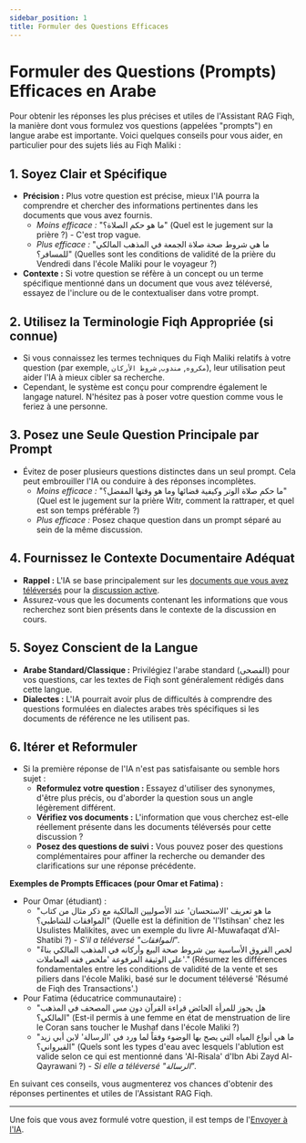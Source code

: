 ```yaml
---
sidebar_position: 1
title: Formuler des Questions Efficaces
---
```


# Formuler des Questions (Prompts) Efficaces en Arabe

Pour obtenir les réponses les plus précises et utiles de l'Assistant RAG Fiqh, la manière dont vous formulez vos questions (appelées "prompts") en langue arabe est importante. Voici quelques conseils pour vous aider, en particulier pour des sujets liés au Fiqh Maliki :

## 1. Soyez Clair et Spécifique

* **Précision :** Plus votre question est précise, mieux l'IA pourra la comprendre et chercher des informations pertinentes dans les documents que vous avez fournis.
    * *Moins efficace :* "ما هو حكم الصلاة؟" (Quel est le jugement sur la prière ?) - C'est trop vague.
    * *Plus efficace :* "ما هي شروط صحة صلاة الجمعة في المذهب المالكي للمسافر؟" (Quelles sont les conditions de validité de la prière du Vendredi dans l'école Maliki pour le voyageur ?)
* **Contexte :** Si votre question se réfère à un concept ou un terme spécifique mentionné dans un document que vous avez téléversé, essayez de l'inclure ou de le contextualiser dans votre prompt.

## 2. Utilisez la Terminologie Fiqh Appropriée (si connue)

* Si vous connaissez les termes techniques du Fiqh Maliki relatifs à votre question (par exemple, `مكروه`, `مندوب`, `شروط الأركان`), leur utilisation peut aider l'IA à mieux cibler sa recherche.
* Cependant, le système est conçu pour comprendre également le langage naturel. N'hésitez pas à poser votre question comme vous le feriez à une personne.

## 3. Posez une Seule Question Principale par Prompt

* Évitez de poser plusieurs questions distinctes dans un seul prompt. Cela peut embrouiller l'IA ou conduire à des réponses incomplètes.
    * *Moins efficace :* "ما حكم صلاة الوتر وكيفية قضائها وما هو وقتها المفضل؟" (Quel est le jugement sur la prière Witr, comment la rattraper, et quel est son temps préférable ?)
    * *Plus efficace :* Posez chaque question dans un prompt séparé au sein de la même discussion.

## 4. Fournissez le Contexte Documentaire Adéquat

* **Rappel :** L'IA se base principalement sur les [documents que vous avez téléversés](../documents/how-to-upload.md) pour la [discussion active](../conversations/conversation-context.md).
* Assurez-vous que les documents contenant les informations que vous recherchez sont bien présents dans le contexte de la discussion en cours.

## 5. Soyez Conscient de la Langue

* **Arabe Standard/Classique :** Privilégiez l'arabe standard (الفصحى) pour vos questions, car les textes de Fiqh sont généralement rédigés dans cette langue.
* **Dialectes :** L'IA pourrait avoir plus de difficultés à comprendre des questions formulées en dialectes arabes très spécifiques si les documents de référence ne les utilisent pas.

## 6. Itérer et Reformuler

* Si la première réponse de l'IA n'est pas satisfaisante ou semble hors sujet :
    * **Reformulez votre question :** Essayez d'utiliser des synonymes, d'être plus précis, ou d'aborder la question sous un angle légèrement différent.
    * **Vérifiez vos documents :** L'information que vous cherchez est-elle réellement présente dans les documents téléversés pour cette discussion ?
    * **Posez des questions de suivi :** Vous pouvez poser des questions complémentaires pour affiner la recherche ou demander des clarifications sur une réponse précédente.

**Exemples de Prompts Efficaces (pour Omar et Fatima) :**

* Pour Omar (étudiant) :
    * "ما هو تعريف 'الاستحسان' عند الأصوليين المالكية مع ذكر مثال من كتاب الموافقات للشاطبي؟" (Quelle est la définition de 'l'Istihsan' chez les Usulistes Malikites, avec un exemple du livre Al-Muwafaqat d'Al-Shatibi ?) - *S'il a téléversé "الموافقات".*
    * "لخص الفروق الأساسية بين شروط صحة البيع وأركانه في المذهب المالكي بناءً على الوثيقة المرفوعة 'ملخص فقه المعاملات'." (Résumez les différences fondamentales entre les conditions de validité de la vente et ses piliers dans l'école Maliki, basé sur le document téléversé 'Résumé de Fiqh des Transactions'.)
* Pour Fatima (éducatrice communautaire) :
    * "هل يجوز للمرأة الحائض قراءة القرآن دون مس المصحف في المذهب المالكي؟" (Est-il permis à une femme en état de menstruation de lire le Coran sans toucher le Mushaf dans l'école Maliki ?)
    * "ما هي أنواع المياه التي يصح بها الوضوء وفقاً لما ورد في 'الرسالة' لابن أبي زيد القيرواني؟" (Quels sont les types d'eau avec lesquels l'ablution est valide selon ce qui est mentionné dans 'Al-Risala' d'Ibn Abi Zayd Al-Qayrawani ?) - *Si elle a téléversé "الرسالة".*

En suivant ces conseils, vous augmenterez vos chances d'obtenir des réponses pertinentes et utiles de l'Assistant RAG Fiqh.

---

Une fois que vous avez formulé votre question, il est temps de l'[Envoyer à l'IA](./sending-prompt.md).